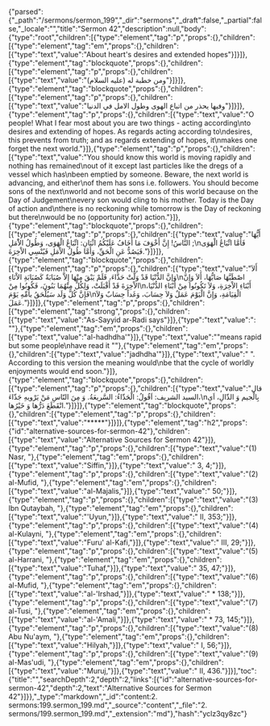 {"parsed":{"_path":"/sermons/sermon_199","_dir":"sermons","_draft":false,"_partial":false,"_locale":"","title":"Sermon 42","description":null,"body":{"type":"root","children":[{"type":"element","tag":"p","props":{},"children":[{"type":"element","tag":"em","props":{},"children":[{"type":"text","value":"About heart's desires and extended hopes"}]}]},{"type":"element","tag":"blockquote","props":{},"children":[{"type":"element","tag":"p","props":{},"children":[{"type":"text","value":"ومن خطبة له (عليه السلام)"}]}]},{"type":"element","tag":"blockquote","props":{},"children":[{"type":"element","tag":"p","props":{},"children":[{"type":"text","value":"وفيها يحذر من اتباع الهوى وطول الامل في الدنيا"}]}]},{"type":"element","tag":"p","props":{},"children":[{"type":"text","value":"O people! What I fear most about you are two things - acting according\nto desires and extending of hopes. As regards acting according to\ndesires, this prevents from truth; and as regards extending of hopes, it\nmakes one forget the next world."}]},{"type":"element","tag":"p","props":{},"children":[{"type":"text","value":"You should know this world is moving rapidly and nothing has remained\nout of it except last particles like the dregs of a vessel which has\nbeen emptied by someone. Beware, the next world is advancing, and either\nof them has sons i.e. followers. You should become sons of the next\nworld and not become sons of this world because on the Day of Judgement\nevery son would cling to his mother. Today is the Day of action and\nthere is no reckoning while tomorrow is the Day of reckoning but there\nwould be no (opportunity for) action."}]},{"type":"element","tag":"blockquote","props":{},"children":[{"type":"element","tag":"p","props":{},"children":[{"type":"text","value":"أَيُّهَا النَّاسُ! إِنَّ أَخْوَفَ مَا أَخَافُ عَلَيْكُمُ اثْنَانِ: اتِّبَاعُ الْهَوَى، وَطُولُ الاَْمَلِ ;\nفَأَمَّا اتِّبَاعُ الْهَوَى فَيَصُدُّ عَنِ الْحَقِّ، وَأَمَّا طُولُ الاْمَلِ فَيُنْسِي الاْخِرَةَ."}]}]},{"type":"element","tag":"blockquote","props":{},"children":[{"type":"element","tag":"p","props":{},"children":[{"type":"text","value":"أَلاَ وَإنَّ الدُّنْيَا قَدْ وَلَّتْ حَذَّاءَ، فَلَمْ يَبْقَ مِنْهَا إِلاَّ صُبَابَةٌ كَصُبَابَةِ الاْنَاءِ\nاصْطَبَّهَا صَابُّهَا، أَلاَ وَإِنَّ الاْخِرَةَ قَدْ أَقْبَلَتْ، وَلِكُلٍّ مِنْهُمَا بَنُونَ، فَكُونُوا مِنْ\nأَبْنَاءِ الاْخِرَةِ، وَلاَ تَكُونُوا مِنْ أَبْنَاءِ الدُّنْيَا، فَإِنَّ كُلَّ وَلَد سَيُلْحَقُ بأُمِّهِ يَوْمَ\nالْقِيَامَةِ، وَإِنَّ الْيَوْمَ عَمَلٌ وَلاَ حِسَابَ، وَغَداً حِسَابٌ وَلاَ عَمَلَ."}]}]},{"type":"element","tag":"p","props":{},"children":[{"type":"element","tag":"strong","props":{},"children":[{"type":"text","value":"As-Sayyid ar-Radi says"}]},{"type":"text","value":": \""},{"type":"element","tag":"em","props":{},"children":[{"type":"text","value":"al-hadhdha'"}]},{"type":"text","value":"\"means rapid but some people\nhave read it \""},{"type":"element","tag":"em","props":{},"children":[{"type":"text","value":"jadhdha'"}]},{"type":"text","value":" \". According to this version the meaning would\nbe that the cycle of worldly enjoyments would end soon."}]},{"type":"element","tag":"blockquote","props":{},"children":[{"type":"element","tag":"p","props":{},"children":[{"type":"text","value":"قال السيد الشريف: اَقُولُ: الْحَذّاءُ: السَّريعَةُ. وَ مِنَ النّاسِ مَنْ يَرْويهِ جَذّاءَ،\nبِالْجيم وَ الذّالِ، اَىِ انْقَطَعَ دَرُّها وَ خَيْرُها."}]}]},{"type":"element","tag":"blockquote","props":{},"children":[{"type":"element","tag":"p","props":{},"children":[{"type":"text","value":"*****"}]}]},{"type":"element","tag":"h2","props":{"id":"alternative-sources-for-sermon-42"},"children":[{"type":"text","value":"Alternative Sources for Sermon 42"}]},{"type":"element","tag":"p","props":{},"children":[{"type":"text","value":"(1) Nasr, "},{"type":"element","tag":"em","props":{},"children":[{"type":"text","value":"Siffin,"}]},{"type":"text","value":" 3, 4;"}]},{"type":"element","tag":"p","props":{},"children":[{"type":"text","value":"(2) al-Mufid, "},{"type":"element","tag":"em","props":{},"children":[{"type":"text","value":"al-Majalis,"}]},{"type":"text","value":" 50;"}]},{"type":"element","tag":"p","props":{},"children":[{"type":"text","value":"(3) Ibn Qutaybah, "},{"type":"element","tag":"em","props":{},"children":[{"type":"text","value":"'Uyun,"}]},{"type":"text","value":" II, 353;"}]},{"type":"element","tag":"p","props":{},"children":[{"type":"text","value":"(4) al-Kulayni, "},{"type":"element","tag":"em","props":{},"children":[{"type":"text","value":"Furu' al-Kafi,"}]},{"type":"text","value":" III, 29;"}]},{"type":"element","tag":"p","props":{},"children":[{"type":"text","value":"(5) al-Harrani, "},{"type":"element","tag":"em","props":{},"children":[{"type":"text","value":"Tuhaf,"}]},{"type":"text","value":" 35, 47;"}]},{"type":"element","tag":"p","props":{},"children":[{"type":"text","value":"(6) al-Mufid, "},{"type":"element","tag":"em","props":{},"children":[{"type":"text","value":"al-'Irshad,"}]},{"type":"text","value":" * 138;"}]},{"type":"element","tag":"p","props":{},"children":[{"type":"text","value":"(7) al-Tusi, "},{"type":"element","tag":"em","props":{},"children":[{"type":"text","value":"al-'Amali,"}]},{"type":"text","value":" * 73, 145;"}]},{"type":"element","tag":"p","props":{},"children":[{"type":"text","value":"(8) Abu Nu'aym, "},{"type":"element","tag":"em","props":{},"children":[{"type":"text","value":"Hilyah,"}]},{"type":"text","value":" I, 56;"}]},{"type":"element","tag":"p","props":{},"children":[{"type":"text","value":"(9) al-Mas'udi, "},{"type":"element","tag":"em","props":{},"children":[{"type":"text","value":"Muruj,"}]},{"type":"text","value":" II, 436."}]}],"toc":{"title":"","searchDepth":2,"depth":2,"links":[{"id":"alternative-sources-for-sermon-42","depth":2,"text":"Alternative Sources for Sermon 42"}]}},"_type":"markdown","_id":"content:2. sermons:199.sermon_199.md","_source":"content","_file":"2. sermons/199.sermon_199.md","_extension":"md"},"hash":"yclz3qy8zc"}